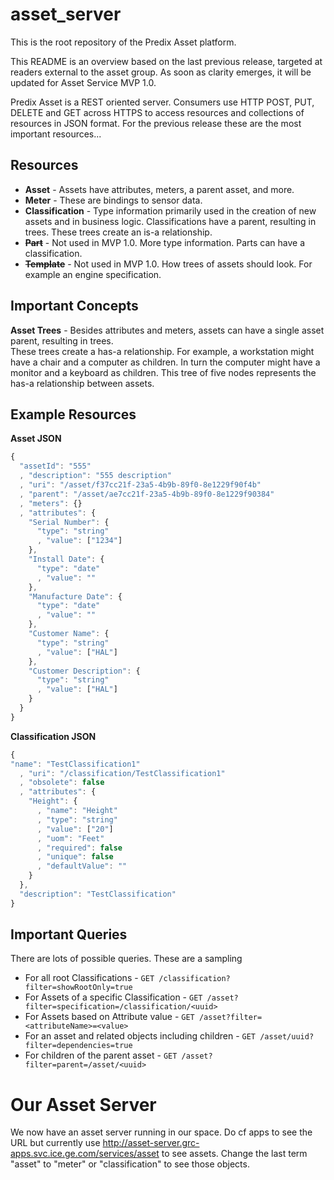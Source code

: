 asset_server
============
This is the root repository of the Predix Asset platform.

This README is an overview based on the last previous release, targeted at readers external 
to the asset group.  As soon as clarity emerges, it will be updated for Asset Service MVP 1.0.

Predix Asset is a REST oriented server.  Consumers use HTTP POST, PUT, DELETE and GET across HTTPS to access resources and 
collections of resources in JSON format.  For the previous release these are the most 
important resources...

## Resources
* **Asset** - Assets have attributes, meters, a parent asset, and more.  
* **Meter** - These are bindings to sensor data.
* **Classification** - Type information primarily used in the creation of new assets and in business logic.  Classifications have a parent, resulting in trees.  These trees create an is-a relationship.
* **~~Part~~** - Not used in MVP 1.0.  More type information.  Parts can have a classification.  
* **~~Template~~** - Not used in MVP 1.0.  How trees of assets should look.  For example an engine specification.


## Important Concepts
**Asset Trees** - Besides attributes and meters, assets can have a single asset parent, resulting in trees.  
These trees create a has-a relationship.  For example, a workstation might have a chair and a computer as children.
In turn the computer might have a monitor and a keyboard as children.  This tree of five nodes 
represents the has-a relationship between assets.

## Example Resources
**Asset JSON**
```javascript
{
  "assetId": "555"
  , "description": "555 description"
  , "uri": "/asset/f37cc21f-23a5-4b9b-89f0-8e1229f90f4b"
  , "parent": "/asset/ae7cc21f-23a5-4b9b-89f0-8e1229f90384"
  , "meters": {}
  , "attributes": {
    "Serial Number": {
      "type": "string"
      , "value": ["1234"]
    },
    "Install Date": {
      "type": "date"
      , "value": ""
    },
    "Manufacture Date": {
      "type": "date"
      , "value": ""
    },
    "Customer Name": {
      "type": "string"
      , "value": ["HAL"]
    },
    "Customer Description": {
      "type": "string"
      , "value": ["HAL"]
    }
  }
}
```

**Classification JSON**
```javascript
{
"name": "TestClassification1"
  , "uri": "/classification/TestClassification1"
  , "obsolete": false
  , "attributes": {
    "Height": {
      , "name": "Height"
      , "type": "string"
      , "value": ["20"]
      , "uom": "Feet"
      , "required": false
      , "unique": false
      , "defaultValue": ""
    }
  },
  "description": "TestClassification"
}
```

## Important Queries

There are lots of possible queries.  These are a sampling

* For all root Classifications - `GET /classification?filter=showRootOnly=true`
* For Assets of a specific Classification - `GET /asset?filter=specification=/classification/<uuid>`
* For Assets based on Attribute value - `GET /asset?filter=<attributeName>=<value>`
* For an asset and related objects including children - `GET /asset/uuid?filter=dependencies=true`
* For children of the parent asset - `GET /asset?filter=parent=/asset/<uuid>`

# Our Asset Server
We now have an asset server running in our space.  Do cf apps to see the URL but currently
use http://asset-server.grc-apps.svc.ice.ge.com/services/asset to see assets.  Change the last term "asset" to "meter" or "classification" to see those objects.    
